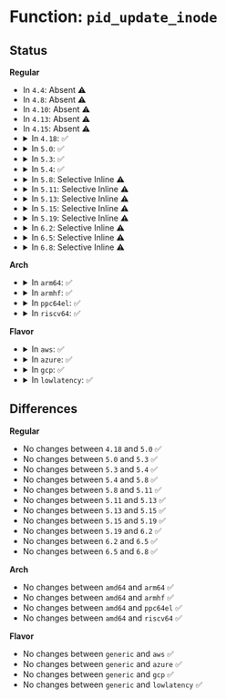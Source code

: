 # Function: <code>pid_update_inode</code>

## Status
<b>Regular</b>
<ul>
<li>
In <code>4.4</code>: Absent ⚠️
</li>
<li>
In <code>4.8</code>: Absent ⚠️
</li>
<li>
In <code>4.10</code>: Absent ⚠️
</li>
<li>
In <code>4.13</code>: Absent ⚠️
</li>
<li>
In <code>4.15</code>: Absent ⚠️
</li>
<li>
<details>
<summary>In <code>4.18</code>: ✅</summary>

```c
void pid_update_inode(struct task_struct *task, struct inode *inode);
```

**Collision:** Unique Global

**Inline:** No

**Transformation:** False

**Instances:**

```
In fs/proc/base.c (ffffffff8131ec10)
Location: fs/proc/base.c:1789
Inline: False
Direct callers:
  - fs/proc/base.c:proc_task_instantiate
  - fs/proc/base.c:proc_pid_instantiate
  - fs/proc/base.c:proc_pident_instantiate
  - fs/proc/base.c:pid_revalidate
  - fs/proc/namespaces.c:proc_ns_instantiate
```
**Symbols:**

```
ffffffff8131ec10-ffffffff8131ec47: pid_update_inode (STB_GLOBAL)
```
</details>
</li>
<li>
<details>
<summary>In <code>5.0</code>: ✅</summary>

```c
void pid_update_inode(struct task_struct *task, struct inode *inode);
```

**Collision:** Unique Global

**Inline:** No

**Transformation:** False

**Instances:**

```
In fs/proc/base.c (ffffffff81335d00)
Location: fs/proc/base.c:1803
Inline: False
Direct callers:
  - fs/proc/base.c:proc_task_instantiate
  - fs/proc/base.c:proc_pid_instantiate
  - fs/proc/base.c:proc_pident_instantiate
  - fs/proc/base.c:pid_revalidate
  - fs/proc/namespaces.c:proc_ns_instantiate
```
**Symbols:**

```
ffffffff81335d00-ffffffff81335d37: pid_update_inode (STB_GLOBAL)
```
</details>
</li>
<li>
<details>
<summary>In <code>5.3</code>: ✅</summary>

```c
void pid_update_inode(struct task_struct *task, struct inode *inode);
```

**Collision:** Unique Global

**Inline:** No

**Transformation:** False

**Instances:**

```
In fs/proc/base.c (ffffffff8135dda0)
Location: fs/proc/base.c:1816
Inline: False
Direct callers:
  - fs/proc/base.c:proc_task_instantiate
  - fs/proc/base.c:proc_pid_instantiate
  - fs/proc/base.c:proc_pident_instantiate
  - fs/proc/base.c:pid_revalidate
  - fs/proc/namespaces.c:proc_ns_instantiate
```
**Symbols:**

```
ffffffff8135dda0-ffffffff8135dddb: pid_update_inode (STB_GLOBAL)
```
</details>
</li>
<li>
<details>
<summary>In <code>5.4</code>: ✅</summary>

```c
void pid_update_inode(struct task_struct *task, struct inode *inode);
```

**Collision:** Unique Global

**Inline:** No

**Transformation:** False

**Instances:**

```
In fs/proc/base.c (ffffffff81376000)
Location: fs/proc/base.c:1816
Inline: False
Direct callers:
  - fs/proc/base.c:proc_task_instantiate
  - fs/proc/base.c:proc_pid_instantiate
  - fs/proc/base.c:proc_pident_instantiate
  - fs/proc/base.c:pid_revalidate
  - fs/proc/namespaces.c:proc_ns_instantiate
```
**Symbols:**

```
ffffffff81376000-ffffffff8137603b: pid_update_inode (STB_GLOBAL)
```
</details>
</li>
<li>
<details>
<summary>In <code>5.8</code>: Selective Inline ⚠️</summary>

```c
void pid_update_inode(struct task_struct *task, struct inode *inode);
```

**Collision:** Unique Global

**Inline:** Selective

**Transformation:** False

**Instances:**

```
In fs/proc/base.c (ffffffff813bef3c)
Location: fs/proc/base.c:1949
Inline: True
Inline callers:
  - fs/proc/base.c:proc_task_instantiate
  - fs/proc/base.c:proc_pid_instantiate
  - fs/proc/base.c:proc_pident_instantiate
  - fs/proc/base.c:pid_revalidate
Direct callers:
  - fs/proc/namespaces.c:proc_ns_instantiate
```
**Symbols:**

```
ffffffff813bf1b0-ffffffff813bf1eb: pid_update_inode (STB_GLOBAL)
```
</details>
</li>
<li>
<details>
<summary>In <code>5.11</code>: Selective Inline ⚠️</summary>

```c
void pid_update_inode(struct task_struct *task, struct inode *inode);
```

**Collision:** Unique Global

**Inline:** Selective

**Transformation:** False

**Instances:**

```
In fs/proc/base.c (ffffffff813d0d4c)
Location: fs/proc/base.c:1963
Inline: True
Inline callers:
  - fs/proc/base.c:proc_task_instantiate
  - fs/proc/base.c:proc_pid_instantiate
  - fs/proc/base.c:proc_pident_instantiate
  - fs/proc/base.c:pid_revalidate
Direct callers:
  - fs/proc/namespaces.c:proc_ns_instantiate
```
**Symbols:**

```
ffffffff813d0fc0-ffffffff813d0ffb: pid_update_inode (STB_GLOBAL)
```
</details>
</li>
<li>
<details>
<summary>In <code>5.13</code>: Selective Inline ⚠️</summary>

```c
void pid_update_inode(struct task_struct *task, struct inode *inode);
```

**Collision:** Unique Global

**Inline:** Selective

**Transformation:** False

**Instances:**

```
In fs/proc/base.c (ffffffff813d7c4c)
Location: fs/proc/base.c:1962
Inline: True
Inline callers:
  - fs/proc/base.c:proc_task_instantiate
  - fs/proc/base.c:proc_pid_instantiate
  - fs/proc/base.c:proc_pident_instantiate
  - fs/proc/base.c:pid_revalidate
Direct callers:
  - fs/proc/namespaces.c:proc_ns_instantiate
```
**Symbols:**

```
ffffffff813d7ec0-ffffffff813d7efb: pid_update_inode (STB_GLOBAL)
```
</details>
</li>
<li>
<details>
<summary>In <code>5.15</code>: Selective Inline ⚠️</summary>

```c
void pid_update_inode(struct task_struct *task, struct inode *inode);
```

**Collision:** Unique Global

**Inline:** Selective

**Transformation:** False

**Instances:**

```
In fs/proc/base.c (ffffffff8142938c)
Location: fs/proc/base.c:1968
Inline: True
Inline callers:
  - fs/proc/base.c:proc_task_instantiate
  - fs/proc/base.c:proc_pid_instantiate
  - fs/proc/base.c:proc_pident_instantiate
  - fs/proc/base.c:pid_revalidate
Direct callers:
  - fs/proc/namespaces.c:proc_ns_instantiate
```
**Symbols:**

```
ffffffff81429600-ffffffff8142963b: pid_update_inode (STB_GLOBAL)
```
</details>
</li>
<li>
<details>
<summary>In <code>5.19</code>: Selective Inline ⚠️</summary>

```c
void pid_update_inode(struct task_struct *task, struct inode *inode);
```

**Collision:** Unique Global

**Inline:** Selective

**Transformation:** False

**Instances:**

```
In fs/proc/base.c (ffffffff814a2812)
Location: fs/proc/base.c:1995
Inline: True
Inline callers:
  - fs/proc/base.c:proc_task_instantiate
  - fs/proc/base.c:proc_pid_instantiate
  - fs/proc/base.c:proc_pident_instantiate
  - fs/proc/base.c:pid_revalidate
Direct callers:
  - fs/proc/namespaces.c:proc_ns_instantiate
```
**Symbols:**

```
ffffffff814a2a20-ffffffff814a2a63: pid_update_inode (STB_GLOBAL)
```
</details>
</li>
<li>
<details>
<summary>In <code>6.2</code>: Selective Inline ⚠️</summary>

```c
void pid_update_inode(struct task_struct *task, struct inode *inode);
```

**Collision:** Unique Global

**Inline:** Selective

**Transformation:** False

**Instances:**

```
In fs/proc/base.c (ffffffff815379c2)
Location: fs/proc/base.c:1996
Inline: True
Inline callers:
  - fs/proc/base.c:proc_task_instantiate
  - fs/proc/base.c:proc_pid_instantiate
  - fs/proc/base.c:proc_pident_instantiate
  - fs/proc/base.c:pid_revalidate
Direct callers:
  - fs/proc/namespaces.c:proc_ns_instantiate
```
**Symbols:**

```
ffffffff81537bf0-ffffffff81537c33: pid_update_inode (STB_GLOBAL)
```
</details>
</li>
<li>
<details>
<summary>In <code>6.5</code>: Selective Inline ⚠️</summary>

```c
void pid_update_inode(struct task_struct *task, struct inode *inode);
```

**Collision:** Unique Global

**Inline:** Selective

**Transformation:** False

**Instances:**

```
In fs/proc/base.c (ffffffff8156fbc2)
Location: fs/proc/base.c:1996
Inline: True
Inline callers:
  - fs/proc/base.c:proc_task_instantiate
  - fs/proc/base.c:proc_pid_instantiate
  - fs/proc/base.c:proc_pident_instantiate
  - fs/proc/base.c:pid_revalidate
Direct callers:
  - fs/proc/namespaces.c:proc_ns_instantiate
```
**Symbols:**

```
ffffffff8156fdf0-ffffffff8156fe33: pid_update_inode (STB_GLOBAL)
```
</details>
</li>
<li>
<details>
<summary>In <code>6.8</code>: Selective Inline ⚠️</summary>

```c
void pid_update_inode(struct task_struct *task, struct inode *inode);
```

**Collision:** Unique Global

**Inline:** Selective

**Transformation:** False

**Instances:**

```
In fs/proc/base.c (ffffffff815a8552)
Location: fs/proc/base.c:1990
Inline: True
Inline callers:
  - fs/proc/base.c:proc_task_instantiate
  - fs/proc/base.c:proc_pid_instantiate
  - fs/proc/base.c:proc_pident_instantiate
  - fs/proc/base.c:pid_revalidate
Direct callers:
  - fs/proc/namespaces.c:proc_ns_instantiate
```
**Symbols:**

```
ffffffff815a8780-ffffffff815a87c3: pid_update_inode (STB_GLOBAL)
```
</details>
</li>
</ul>
<b>Arch</b>
<ul>
<li>
<details>
<summary>In <code>arm64</code>: ✅</summary>

```c
void pid_update_inode(struct task_struct *task, struct inode *inode);
```

**Collision:** Unique Global

**Inline:** No

**Transformation:** False

**Instances:**

```
In fs/proc/base.c (ffff800010441420)
Location: fs/proc/base.c:1816
Inline: False
Direct callers:
  - fs/proc/base.c:proc_task_instantiate
  - fs/proc/base.c:proc_pid_instantiate
  - fs/proc/base.c:proc_pident_instantiate
  - fs/proc/base.c:pid_revalidate
  - fs/proc/namespaces.c:proc_ns_instantiate
```
**Symbols:**

```
ffff800010441420-ffff800010441474: pid_update_inode (STB_GLOBAL)
```
</details>
</li>
<li>
<details>
<summary>In <code>armhf</code>: ✅</summary>

```c
void pid_update_inode(struct task_struct *task, struct inode *inode);
```

**Collision:** Unique Global

**Inline:** No

**Transformation:** False

**Instances:**

```
In fs/proc/base.c (c0606d88)
Location: fs/proc/base.c:1816
Inline: False
Direct callers:
  - fs/proc/base.c:proc_task_instantiate
  - fs/proc/base.c:proc_pid_instantiate
  - fs/proc/base.c:proc_pident_instantiate
  - fs/proc/base.c:pid_revalidate
  - fs/proc/namespaces.c:proc_ns_instantiate
```
**Symbols:**

```
c0606d88-c0606dd0: pid_update_inode (STB_GLOBAL)
```
</details>
</li>
<li>
<details>
<summary>In <code>ppc64el</code>: ✅</summary>

```c
void pid_update_inode(struct task_struct *task, struct inode *inode);
```

**Collision:** Unique Global

**Inline:** No

**Transformation:** False

**Instances:**

```
In fs/proc/base.c (c0000000005565a0)
Location: fs/proc/base.c:1816
Inline: False
Direct callers:
  - fs/proc/base.c:proc_task_instantiate
  - fs/proc/base.c:proc_pid_instantiate
  - fs/proc/base.c:proc_pident_instantiate
  - fs/proc/base.c:pid_revalidate
  - fs/proc/namespaces.c:proc_ns_instantiate
```
**Symbols:**

```
c0000000005565a0-c000000000556610: pid_update_inode (STB_GLOBAL)
```
</details>
</li>
<li>
<details>
<summary>In <code>riscv64</code>: ✅</summary>

```c
void pid_update_inode(struct task_struct *task, struct inode *inode);
```

**Collision:** Unique Global

**Inline:** No

**Transformation:** False

**Instances:**

```
In fs/proc/base.c (ffffffe0002d8338)
Location: fs/proc/base.c:1816
Inline: False
Direct callers:
  - fs/proc/base.c:proc_task_instantiate
  - fs/proc/base.c:proc_pid_instantiate
  - fs/proc/base.c:proc_pident_instantiate
  - fs/proc/base.c:pid_revalidate
  - fs/proc/namespaces.c:proc_ns_instantiate
```
**Symbols:**

```
ffffffe0002d8338-ffffffe0002d8390: pid_update_inode (STB_GLOBAL)
```
</details>
</li>
</ul>
<b>Flavor</b>
<ul>
<li>
<details>
<summary>In <code>aws</code>: ✅</summary>

```c
void pid_update_inode(struct task_struct *task, struct inode *inode);
```

**Collision:** Unique Global

**Inline:** No

**Transformation:** False

**Instances:**

```
In fs/proc/base.c (ffffffff8136e5e0)
Location: fs/proc/base.c:1816
Inline: False
Direct callers:
  - fs/proc/base.c:proc_task_instantiate
  - fs/proc/base.c:proc_pid_instantiate
  - fs/proc/base.c:proc_pident_instantiate
  - fs/proc/base.c:pid_revalidate
  - fs/proc/namespaces.c:proc_ns_instantiate
```
**Symbols:**

```
ffffffff8136e5e0-ffffffff8136e61b: pid_update_inode (STB_GLOBAL)
```
</details>
</li>
<li>
<details>
<summary>In <code>azure</code>: ✅</summary>

```c
void pid_update_inode(struct task_struct *task, struct inode *inode);
```

**Collision:** Unique Global

**Inline:** No

**Transformation:** False

**Instances:**

```
In fs/proc/base.c (ffffffff8135f070)
Location: fs/proc/base.c:1816
Inline: False
Direct callers:
  - fs/proc/base.c:proc_task_instantiate
  - fs/proc/base.c:proc_pid_instantiate
  - fs/proc/base.c:proc_pident_instantiate
  - fs/proc/base.c:pid_revalidate
  - fs/proc/namespaces.c:proc_ns_instantiate
```
**Symbols:**

```
ffffffff8135f070-ffffffff8135f0ab: pid_update_inode (STB_GLOBAL)
```
</details>
</li>
<li>
<details>
<summary>In <code>gcp</code>: ✅</summary>

```c
void pid_update_inode(struct task_struct *task, struct inode *inode);
```

**Collision:** Unique Global

**Inline:** No

**Transformation:** False

**Instances:**

```
In fs/proc/base.c (ffffffff8136c0b0)
Location: fs/proc/base.c:1816
Inline: False
Direct callers:
  - fs/proc/base.c:proc_task_instantiate
  - fs/proc/base.c:proc_pid_instantiate
  - fs/proc/base.c:proc_pident_instantiate
  - fs/proc/base.c:pid_revalidate
  - fs/proc/namespaces.c:proc_ns_instantiate
```
**Symbols:**

```
ffffffff8136c0b0-ffffffff8136c0eb: pid_update_inode (STB_GLOBAL)
```
</details>
</li>
<li>
<details>
<summary>In <code>lowlatency</code>: ✅</summary>

```c
void pid_update_inode(struct task_struct *task, struct inode *inode);
```

**Collision:** Unique Global

**Inline:** No

**Transformation:** False

**Instances:**

```
In fs/proc/base.c (ffffffff8137f970)
Location: fs/proc/base.c:1816
Inline: False
Direct callers:
  - fs/proc/base.c:proc_task_instantiate
  - fs/proc/base.c:proc_pid_instantiate
  - fs/proc/base.c:proc_pident_instantiate
  - fs/proc/base.c:pid_revalidate
  - fs/proc/namespaces.c:proc_ns_instantiate
```
**Symbols:**

```
ffffffff8137f970-ffffffff8137f9ab: pid_update_inode (STB_GLOBAL)
```
</details>
</li>
</ul>

## Differences
<b>Regular</b>
<ul>
<li>
No changes between <code>4.18</code> and <code>5.0</code> ✅
</li>
<li>
No changes between <code>5.0</code> and <code>5.3</code> ✅
</li>
<li>
No changes between <code>5.3</code> and <code>5.4</code> ✅
</li>
<li>
No changes between <code>5.4</code> and <code>5.8</code> ✅
</li>
<li>
No changes between <code>5.8</code> and <code>5.11</code> ✅
</li>
<li>
No changes between <code>5.11</code> and <code>5.13</code> ✅
</li>
<li>
No changes between <code>5.13</code> and <code>5.15</code> ✅
</li>
<li>
No changes between <code>5.15</code> and <code>5.19</code> ✅
</li>
<li>
No changes between <code>5.19</code> and <code>6.2</code> ✅
</li>
<li>
No changes between <code>6.2</code> and <code>6.5</code> ✅
</li>
<li>
No changes between <code>6.5</code> and <code>6.8</code> ✅
</li>
</ul>
<b>Arch</b>
<ul>
<li>
No changes between <code>amd64</code> and <code>arm64</code> ✅
</li>
<li>
No changes between <code>amd64</code> and <code>armhf</code> ✅
</li>
<li>
No changes between <code>amd64</code> and <code>ppc64el</code> ✅
</li>
<li>
No changes between <code>amd64</code> and <code>riscv64</code> ✅
</li>
</ul>
<b>Flavor</b>
<ul>
<li>
No changes between <code>generic</code> and <code>aws</code> ✅
</li>
<li>
No changes between <code>generic</code> and <code>azure</code> ✅
</li>
<li>
No changes between <code>generic</code> and <code>gcp</code> ✅
</li>
<li>
No changes between <code>generic</code> and <code>lowlatency</code> ✅
</li>
</ul>
